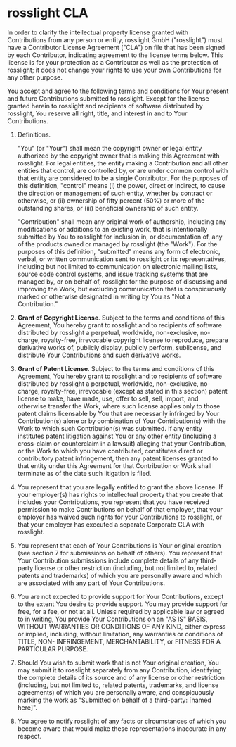# rosslight CLA

In order to clarify the intellectual property license granted with Contributions from any person or entity, rosslight GmbH ("rosslight") must have a Contributor License Agreement ("CLA") on file that has been signed by each Contributor, indicating agreement to the license terms below. This license is for your protection as a Contributor as well as the protection of rosslight; it does not change your rights to use your own Contributions for any other purpose.

You accept and agree to the following terms and conditions for Your present and future Contributions submitted to rosslight. Except for the license granted herein to rosslight and recipients of software distributed by rosslight, You reserve all right, title, and interest in and to Your Contributions.

1. Definitions.
   
   "You" (or "Your") shall mean the copyright owner or legal entity authorized by the copyright owner that is making this Agreement with rosslight. For legal entities, the entity making a Contribution and all other entities that control, are controlled by, or are under common control with that entity are considered to be a single Contributor. For the purposes of this definition, "control" means (i) the power, direct or indirect, to cause the direction or management of such entity, whether by contract or otherwise, or (ii) ownership of fifty percent (50%) or more of the outstanding shares, or (iii) beneficial ownership of such entity.

   "Contribution" shall mean any original work of authorship, including any modifications or additions to an existing work, that is intentionally submitted by You to rosslight for inclusion in, or documentation of, any of the products owned or managed by rosslight (the "Work"). For the purposes of this definition, "submitted" means any form of electronic, verbal, or written communication sent to rosslight or its representatives, including but not limited to communication on electronic mailing lists, source code control systems, and issue tracking systems that are managed by, or on behalf of, rosslight for the purpose of discussing and improving the Work, but excluding communication that is conspicuously marked or otherwise designated in writing by You as "Not a Contribution."

2. **Grant of Copyright License**. Subject to the terms and conditions of this Agreement, You hereby grant to rosslight and to recipients of software distributed by rosslight a perpetual, worldwide, non-exclusive, no-charge, royalty-free, irrevocable copyright license to reproduce, prepare derivative works of, publicly display, publicly perform, sublicense, and distribute Your Contributions and such derivative works.

3. **Grant of Patent License**. Subject to the terms and conditions of this Agreement, You hereby grant to rosslight and to recipients of software distributed by rosslight a perpetual, worldwide, non-exclusive, no-charge, royalty-free, irrevocable (except as stated in this section) patent license to make, have made, use, offer to sell, sell, import, and otherwise transfer the Work, where such license applies only to those patent claims licensable by You that are necessarily infringed by Your Contribution(s) alone or by combination of Your Contribution(s) with the Work to which such Contribution(s) was submitted. If any entity institutes patent litigation against You or any other entity (including a cross-claim or counterclaim in a lawsuit) alleging that your Contribution, or the Work to which you have contributed, constitutes direct or contributory patent infringement, then any patent licenses granted to that entity under this Agreement for that Contribution or Work shall terminate as of the date such litigation is filed.

4. You represent that you are legally entitled to grant the above license. If your employer(s) has rights to intellectual property that you create that includes your Contributions, you represent that you have received permission to make Contributions on behalf of that employer, that your employer has waived such rights for your Contributions to rosslight, or that your employer has executed a separate Corporate CLA with rosslight.

5. You represent that each of Your Contributions is Your original creation (see section 7 for submissions on behalf of others). You represent that Your Contribution submissions include complete details of any third-party license or other restriction (including, but not limited to, related patents and trademarks) of which you are personally aware and which are associated with any part of Your Contributions.

6. You are not expected to provide support for Your Contributions, except to the extent You desire to provide support. You may provide support for free, for a fee, or not at all. Unless required by applicable law or agreed to in writing, You provide Your Contributions on an "AS IS" BASIS, WITHOUT WARRANTIES OR CONDITIONS OF ANY KIND, either express or implied, including, without limitation, any warranties or conditions of TITLE, NON- INFRINGEMENT, MERCHANTABILITY, or FITNESS FOR A PARTICULAR PURPOSE.

7. Should You wish to submit work that is not Your original creation, You may submit it to rosslight separately from any Contribution, identifying the complete details of its source and of any license or other restriction (including, but not limited to, related patents, trademarks, and license agreements) of which you are personally aware, and conspicuously marking the work as "Submitted on behalf of a third-party: [named here]".

8. You agree to notify rosslight of any facts or circumstances of which you become aware that would make these representations inaccurate in any respect.

